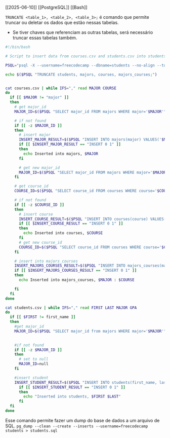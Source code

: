 [[2025-06-10]]
[[PostgreSQL]]
[[Bash]]

`TRUNCATE <table_1>, <table_2>, <table_3>;` é comando que permite truncar ou deletar os dados que estão nessas tabelas.
- Se tiver chaves que referenciam as outras tabelas, será necessário truncar essas tabelas também.

```sh
#!/bin/bash

# Script to insert data from courses.csv and students.csv into students database

PSQL="psql -X --username=freecodecamp --dbname=students --no-align --tuples-only -c"

echo $($PSQL "TRUNCATE students, majors, courses, majors_courses;")


cat courses.csv | while IFS="," read MAJOR COURSE
do
  if [[ $MAJOR != "major" ]]
  then
    # get major_id
    MAJOR_ID=$($PSQL "SELECT major_id FROM majors WHERE major='$MAJOR'")

    # if not found
    if [[ -z $MAJOR_ID ]]
    then
      # insert major
      INSERT_MAJOR_RESULT=$($PSQL "INSERT INTO majors(major) VALUES('$MAJOR')")
      if [[ $INSERT_MAJOR_RESULT == "INSERT 0 1" ]]
      then
        echo Inserted into majors, $MAJOR
      fi

      # get new major_id
      MAJOR_ID=$($PSQL "SELECT major_id FROM majors WHERE major='$MAJOR'")
    fi

    # get course_id
    COURSE_ID=$($PSQL "SELECT course_id FROM courses WHERE course='$COURSE'")

    # if not found
    if [[ -z $COURSE_ID ]]
    then
      # insert course
      INSERT_COURSE_RESULT=$($PSQL "INSERT INTO courses(course) VALUES('$COURSE')")
      if [[ $INSERT_COURSE_RESULT == "INSERT 0 1" ]]
      then
        echo Inserted into courses, $COURSE
      fi
      # get new course_id
      COURSE_ID=$($PSQL "SELECT course_id FROM courses WHERE course='$COURSE'")
    fi

    # insert into majors_courses
    INSERT_MAJORS_COURSES_RESULT=$($PSQL "INSERT INTO majors_courses(major_id, course_id) VALUES($MAJOR_ID, $COURSE_ID)")
    if [[ $INSERT_MAJORS_COURSES_RESULT == "INSERT 0 1" ]]
    then
      echo Inserted into majors_courses, $MAJOR : $COURSE

    fi
  fi
done

cat students.csv | while IFS="," read FIRST LAST MAJOR GPA
do
  if [[ $FIRST != first_name ]]
  then
    #get major_id
    MAJOR_ID=$($PSQL "SELECT major_id from majors WHERE major='$MAJOR'")
    

    #if not found
    if [[ -z $MAJOR_ID ]]
    then
      # set to null
      MAJOR_ID=null
    fi

    #insert student
    INSERT_STUDENT_RESULT=$($PSQL "INSERT INTO students(first_name, last_name, major_id, gpa) VALUES('$FIRST', '$LAST', $MAJOR_ID, $GPA)")
      if [[ $INSERT_STUDENT_RESULT == "INSERT 0 1" ]]
      then
        echo "Inserted into students, $FIRST $LAST"
      fi
  fi
done
```

Esse comando permite fazer um dump do base de dados a um arquivo de SQL.
`pg_dump --clean --create --inserts --username=freecodecamp students > students.sql`